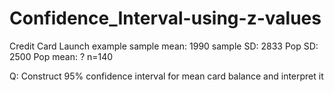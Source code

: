 # Confidence_Interval-using-z-values 


Credit Card Launch example sample mean: 1990 sample SD: 2833 Pop SD: 2500 Pop mean: ? n=140 


Q: Construct 95% confidence interval for mean card balance and interpret it
